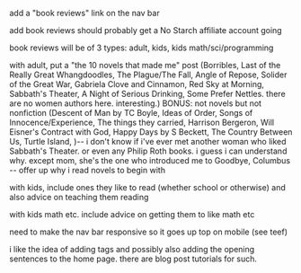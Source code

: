 add a "book reviews" link on the nav bar

add book reviews
should probably get a No Starch affiliate account going

book reviews will be of 3 types: adult, kids, kids math/sci/programming

with adult, put a "the 10 novels that made me" post (Borribles, Last of the Really Great Whangdoodles, The Plague/The Fall, Angle of Repose, Solider of the Great War, Gabriela Clove and Cinnamon, Red Sky at Morning, Sabbath's Theater, A Night of Serious Drinking, Some Prefer Nettles. there are no women authors here. interesting.) BONUS: not novels but not nonfiction (Descent of Man by TC Boyle, Ideas of Order, Songs of Innocence/Experience, The things they carried, Harrison Bergeron, Will Eisner's Contract with God, Happy Days by S Beckett, The Country Between Us, Turtle Island, )-- i don't know if i've ever met another woman who liked Sabbath's Theater. or even any Philip Roth books. i guess i can understand why. except mom, she's the one who introduced me to Goodbye, Columbus -- offer up why i read novels to begin with

with kids, include ones they like to read (whether school or otherwise) and also advice on teaching them reading

with kids math etc. include advice on getting them to like math etc

need to make the nav bar responsive so it goes up top on mobile (see teef)

i like the idea of adding tags and possibly also adding the opening sentences to the home page. there are blog post tutorials for such.

